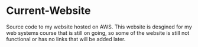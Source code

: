 # Current-Website
Source code to my website hosted on AWS. This website is desgined for my web systems course that is still on going, so some
of the website is still not functional or has no links that will be added later.
